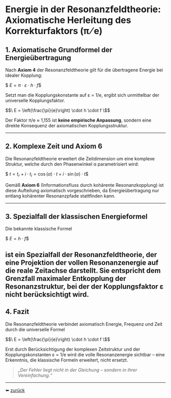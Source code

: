 # Energie in der Resonanzfeldtheorie: Axiomatische Herleitung des Korrekturfaktors (π ⁄ e)

## 1. Axiomatische Grundformel der Energieübertragung

Nach **Axiom 4** der Resonanzfeldtheorie gilt für die übertragene Energie bei idealer Kopplung:

$$\
E = \pi \cdot \varepsilon \cdot h \cdot f
\$$

Setzt man die Kopplungskonstante auf ε = 1/e, ergibt sich unmittelbar der universelle Kopplungsfaktor.

$$\
E = \left(\frac{\pi}{e}\right) \cdot h \cdot f
\$$

Der Faktor π/e ≈ 1,155 ist **keine empirische Anpassung**, sondern eine direkte Konsequenz der axiomatischen Kopplungsstruktur.

---

## 2. Komplexe Zeit und Axiom 6

Die Resonanzfeldtheorie erweitert die Zeitdimension um eine komplexe Struktur, welche durch den Phasenwinkel α parametrisiert wird:

$$\
t = t_r + i \cdot t_i = \cos(\alpha) \cdot t + i \cdot \sin(\alpha) \cdot t
\$$

Gemäß **Axiom 6** (Informationsfluss durch kohärente Resonanzkopplung) ist diese Aufteilung axiomatisch vorgeschrieben, da Energieübertragung nur entlang kohärenter Resonanzpfade stattfinden kann.

---

## 3. Spezialfall der klassischen Energieformel

Die bekannte klassische Formel

$$\
E = h \cdot f
\$$

ist ein Spezialfall der Resonanzfeldtheorie, der eine Projektion der vollen Resonanzenergie auf die reale Zeitachse darstellt. Sie entspricht dem Grenzfall maximaler Entkopplung der Resonanzstruktur, bei der der Kopplungsfaktor ε nicht berücksichtigt wird.
---

## 4. Fazit

Die Resonanzfeldtheorie verbindet axiomatisch Energie, Frequenz und Zeit durch die universelle Formel

$$\
E = \left(\frac{\pi}{e}\right) \cdot h \cdot f
\$$

Erst durch Berücksichtigung der komplexen Zeitstruktur und der Kopplungskonstanten ε = 1/e wird die volle Resonanzenergie sichtbar – eine Erkenntnis, die klassische Formeln erweitert, nicht ersetzt.

> _„Der Fehler liegt nicht in der Gleichung – sondern in ihrer Vereinfachung.“_

---

⬅️ [zurück](../../../README.md)